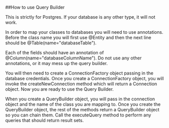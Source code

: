 ##How to use Query Builder

This is strictly for Postgres. If your database is any other type, it will not work.

In order to map your classes to databases you will need to use annotations. Before the class
name you will first use @Entity and then the next line should be @Table(name="databaseTable").

Each of the fields should have an annotation of @Column(name="databaseColumnName"). Do
not use any other annotations, or it may mess up the query builder.

You will then need to create a ConnectionFactory object passing in the database
credentials. Once you create a ConnectionFactory object, you will invoke the
createNewConnection method which will return a Connection object. Now you are ready
to use the Query Builder.

When you create a QueryBuilder object, you will pass in the connection object and
the name of the class you are mapping to. Once you create the QueryBuilder object,
the rest of the methods return a QueryBuilder object so you can chain them. Call
the executeQuery method to perform any queries that should return result sets.
